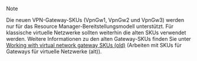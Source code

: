 > [!NOTE]
> Die neuen VPN-Gateway-SKUs (VpnGw1, VpnGw2 und VpnGw3) werden nur für das Resource Manager-Bereitstellungsmodell unterstützt. Für klassische virtuelle Netzwerke sollten weiterhin die alten SKUs verwendet werden. Weitere Informationen zu den alten Gateway-SKUs finden Sie unter [Working with virtual network gateway SKUs (old)](../articles/vpn-gateway/vpn-gateway-about-skus-legacy.md) (Arbeiten mit SKUs für Gateways für virtuelle Netzwerke (alt)).